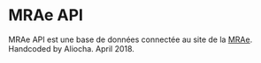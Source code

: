 # MRAe API
MRAe API est une base de données connectée au site de la [MRAe](http://www.mrae.developpement-durable.gouv.fr/ile-de-france-r20.html). Handcoded by Aliocha. April 2018.
